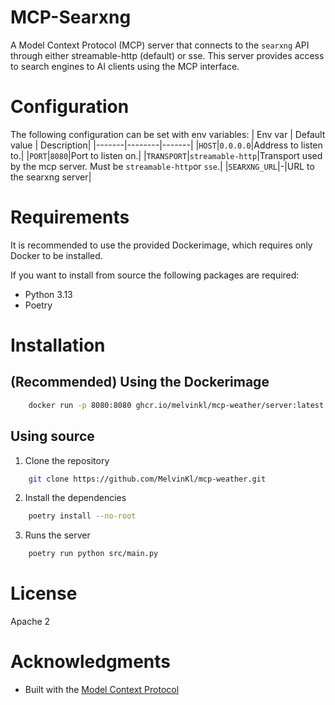 # MCP-Searxng

A Model Context Protocol (MCP) server that connects to the `searxng` API through either streamable-http (default) or sse. This server provides access to search engines to AI clients using the MCP interface.

# Configuration

The following configuration can be set with env variables:
| Env var | Default value | Description|
|-------|--------|-------|
|`HOST`|`0.0.0.0`|Address to listen to.|
|`PORT`|`8080`|Port to listen on.|
|`TRANSPORT`|`streamable-http`|Transport used by the mcp server. Must be `streamable-http`or `sse`.|
|`SEARXNG_URL`|-|URL to the searxng server|

# Requirements
It is recommended to use the provided Dockerimage, which requires only Docker to be installed.

If you want to install from source the following packages are required:
- Python 3.13
- Poetry

# Installation
## (Recommended) Using the Dockerimage
```bash
    docker run -p 8080:8080 ghcr.io/melvinkl/mcp-weather/server:latest
```
## Using source
1. Clone the repository
```bash
    git clone https://github.com/MelvinKl/mcp-weather.git
```
2. Install the dependencies
```bash
    poetry install --no-root
```
3. Runs the server
```bash
    poetry run python src/main.py
```

# License

Apache 2

# Acknowledgments

- Built with the [Model Context Protocol](https://modelcontextprotocol.io/)
